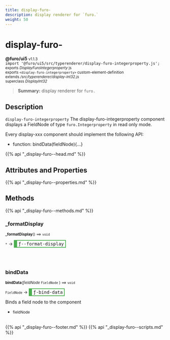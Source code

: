 ```yaml
---
title: display-furo-
description: display renderer for `furo.`
weight: 50
---
```


# display-furo-
**@furo/ui5** <small>v1.1.3</small>
<br>`import '@furo/ui5/src/typerenderer/display-furo-integerproperty.js';`<small>
<br>exports *DisplayFuroIntegerproperty* js
<br>exports `<display-furo-integerproperty>` custom-element-definition
<br>extends */src/typerenderer/display-int32.js*
<br>superclass *DisplayInt32*</small>

> **Summary:** display renderer for `furo.`

## Description

`display-furo-integerproperty`
The display-furo-integerproperty component displays a FieldNode of type `furo.Integerproperty` in read only mode.

Every display-xxx component should implement the following API:
- function: bindData(fieldNode){...}

{{% api "_display-furo--head.md" %}}

## Attributes and Properties
{{% api "_display-furo--properties.md" %}}






## Methods
{{% api "_display-furo--methods.md" %}}


### **_formatDisplay**
<small>**_formatDisplay**() ⟹ `void`</small>

<small>`*`</small> →
<span  style="border-width:2px 2px 2px 10px; border-style: solid;border-color:  rgb(76, 175, 80);font-family:monospace; padding:2px 4px;">ƒ--format-display</span>



<br><br>

### **bindData**
<small>**bindData**(*fieldNode* `FieldNode` ) ⟹ `void`</small>

<small>`FieldNode` </small> →
<span  style="border-width:2px 2px 2px 10px; border-style: solid;border-color:  rgb(76, 175, 80);font-family:monospace; padding:2px 4px;">ƒ-bind-data</span>

Binds a field node to the component

- <small>fieldNode </small>
<br><br>





{{% api "_display-furo--footer.md" %}}
{{% api "_display-furo--scripts.md" %}}
